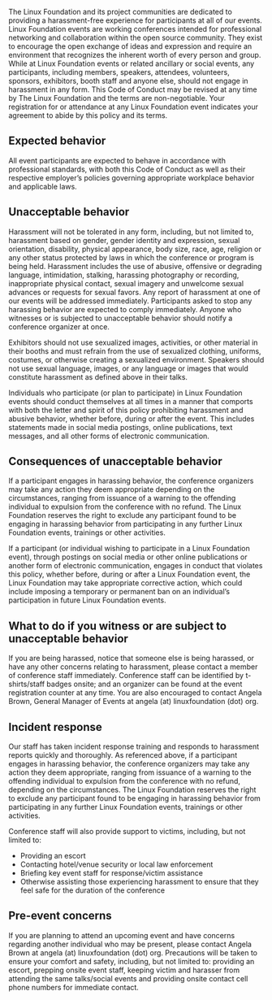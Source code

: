 The Linux Foundation and its project communities are dedicated to providing a harassment-free experience for participants at all of our events. Linux Foundation events are working conferences intended for professional networking and collaboration within the open source community. They exist to encourage the open exchange of ideas and expression and require an environment that recognizes the inherent worth of every person and group. While at Linux Foundation events or related ancillary or social events, any participants, including members, speakers, attendees, volunteers, sponsors, exhibitors, booth staff and anyone else, should not engage in harassment in any form.
This Code of Conduct may be revised at any time by The Linux Foundation and the terms are non-negotiable. Your registration for or attendance at any Linux Foundation event indicates your agreement to abide by this policy and its terms.

## Expected behavior

All event participants are expected to behave in accordance with professional standards, with both this Code of Conduct as well as their respective employer’s policies governing appropriate workplace behavior and applicable laws.

## Unacceptable behavior

Harassment will not be tolerated in any form, including, but not limited to, harassment based on gender, gender identity and expression, sexual orientation, disability, physical appearance, body size, race, age, religion or any other status protected by laws in which the conference or program is being held. Harassment includes the use of abusive, offensive or degrading language, intimidation, stalking, harassing photography or recording, inappropriate physical contact, sexual imagery and unwelcome sexual advances or requests for sexual favors. Any report of harassment at one of our events will be addressed immediately. Participants asked to stop any harassing behavior are expected to comply immediately. Anyone who witnesses or is subjected to unacceptable behavior should notify a conference organizer at once.

Exhibitors should not use sexualized images, activities, or other material in their booths and must refrain from the use of sexualized clothing, uniforms, costumes, or otherwise creating a sexualized environment. Speakers should not use sexual language, images, or any language or images that would constitute harassment as defined above in their talks.

Individuals who participate (or plan to participate) in Linux Foundation events should conduct themselves at all times in a manner that comports with both the letter and spirit of this policy prohibiting harassment and abusive behavior, whether before, during or after the event. This includes statements made in social media postings, online publications, text messages, and all other forms of electronic communication.

## Consequences of unacceptable behavior

If a participant engages in harassing behavior, the conference organizers may take any action they deem appropriate depending on the circumstances, ranging from issuance of a warning to the offending individual to expulsion from the conference with no refund. The Linux Foundation reserves the right to exclude any participant found to be engaging in harassing behavior from participating in any further Linux Foundation events, trainings or other activities.

If a participant (or individual wishing to participate in a Linux Foundation event), through postings on social media or other online publications or another form of electronic communication, engages in conduct that violates this policy, whether before, during or after a Linux Foundation event, the Linux Foundation may take appropriate corrective action, which could include imposing a temporary or permanent ban on an individual’s participation in future Linux Foundation events.

## What to do if you witness or are subject to unacceptable behavior

If you are being harassed, notice that someone else is being harassed, or have any other concerns relating to harassment, please contact a member of conference staff immediately. Conference staff can be identified by t-shirts/staff badges onsite; and an organizer can be found at the event registration counter at any time. You are also encouraged to contact Angela Brown, General Manager of Events at angela (at) linuxfoundation (dot) org.

## Incident response

Our staff has taken incident response training and responds to harassment reports quickly and thoroughly. As referenced above, if a participant engages in harassing behavior, the conference organizers may take any action they deem appropriate, ranging from issuance of a warning to the offending individual to expulsion from the conference with no refund, depending on the circumstances. The Linux Foundation reserves the right to exclude any participant found to be engaging in harassing behavior from participating in any further Linux Foundation events, trainings or other activities.

Conference staff will also provide support to victims, including, but not limited to:

* Providing an escort
* Contacting hotel/venue security or local law enforcement
* Briefing key event staff for response/victim assistance
* Otherwise assisting those experiencing harassment to ensure that they feel safe for the duration of the conference

## Pre-event concerns

If you are planning to attend an upcoming event and have concerns regarding another individual who may be present, please contact Angela Brown at angela (at) linuxfoundation (dot) org. Precautions will be taken to ensure your comfort and safety, including, but not limited to: providing an escort, prepping onsite event staff, keeping victim and harasser from attending the same talks/social events and providing onsite contact cell phone numbers for immediate contact.
